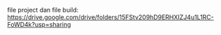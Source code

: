 file project dan file build:
https://drive.google.com/drive/folders/15FStv209hD9ERHXIZJ4u1L1RC-FoWD4k?usp=sharing
